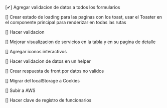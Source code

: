 [✔] Agregar validacion de datos a todos los formularios

[] Crear estado de loading para las paginas con los toast, usar el Toaster
   en el componente principal para renderizar en todas las rutas

[] Hacer validacion 

[] Mejorar visualizacion de servicios en la tabla y en su pagina de detalle

[] Agregar iconos interactivos

[] Hacer validacion de datos en un helper

[] Crear respuesta de front por datos no validos

[] Migrar del localStorage a Cookies

[] Subir a AWS

[] Hacer clave de registro de funcionarios




